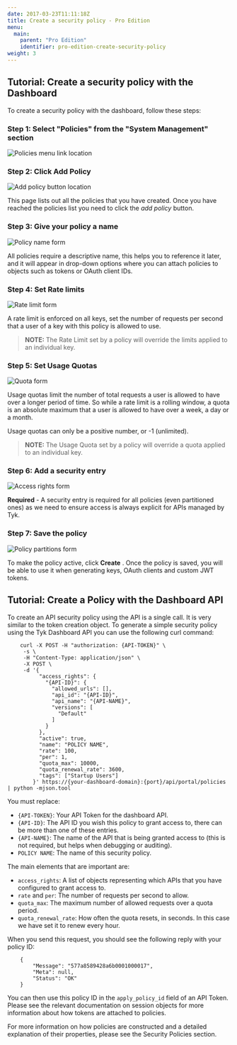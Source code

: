 ```yaml
---
date: 2017-03-23T11:11:18Z
title: Create a security policy - Pro Edition
menu:
  main:
    parent: "Pro Edition"
    identifier: pro-edition-create-security-policy
weight: 3
---
```


## <a name="with-dashboard"></a>Tutorial: Create a security policy with the Dashboard

To create a security policy with the dashboard, follow these steps:

### Step 1: Select "Policies" from the "System Management" section

![Policies menu link location][1]

### Step 2: Click Add Policy

![Add policy button location][2]

This page lists out all the policies that you have created. Once you have reached the policies list you need to click the *add policy* button.

### Step 3: Give your policy a name

![Policy name form][3]

All policies require a descriptive name, this helps you to reference it later, and it will appear in drop-down options where you can attach policies to objects such as tokens or OAuth client IDs.

### Step 4: Set Rate limits

![Rate limit form][4]

A rate limit is enforced on all keys, set the number of requests per second that a user of a key with this policy is allowed to use.

> **NOTE:** The Rate Limit set by a policy will override the limits applied to an individual key.

### Step 5: Set Usage Quotas

![Quota form][5]

Usage quotas limit the number of total requests a user is allowed to have over a longer period of time. So while a rate limit is a rolling window, a quota is an absolute maximum that a user is allowed to have over a week, a day or a month.

Usage quotas can only be a positive number, or -1 (unlimited).

> **NOTE:** The Usage Quota set by a policy will override a quota applied to an individual key.

### Step 6: Add a security entry

![Access rights form][6]

**Required** - A security entry is required for all policies (even partitioned ones) as we need to ensure access is always explicit for APIs managed by Tyk.

### Step 7: Save the policy

![Policy partitions form][7]

To make the policy active, click **Create** . Once the policy is saved, you will be able to use it when generating keys, OAuth clients and custom JWT tokens.

## <a name="with-api"></a>Tutorial: Create a Policy with the Dashboard API

To create an API security policy using the API is a single call. It is very similar to the token creation object. To generate a simple security policy using the Tyk Dashboard API you can use the following curl command:

```{.copyWrapper}
    curl -X POST -H "authorization: {API-TOKEN}" \
     -s \
     -H "Content-Type: application/json" \
     -X POST \
     -d '{
          "access_rights": {
            "{API-ID}": {
              "allowed_urls": [],
              "api_id": "{API-ID}",
              "api_name": "{API-NAME}",
              "versions": [
                "Default"
              ]
            }
          },
          "active": true,
          "name": "POLICY NAME",
          "rate": 100,
          "per": 1,
          "quota_max": 10000,
          "quota_renewal_rate": 3600,
          "tags": ["Startup Users"]
        }' https://{your-dashboard-domain}:{port}/api/portal/policies | python -mjson.tool
```

You must replace:

*   `{API-TOKEN}`: Your API Token for the dashboard API.
*   `{API-ID}`: The API ID you wish this policy to grant access to, there can be more than one of these entries.
*   `{API-NAME}`: The name of the API that is being granted access to (this is not required, but helps when debugging or auditing).
*   `POLICY NAME`: The name of this security policy.

The main elements that are important are:

*   `access_rights`: A list of objects representing which APIs that you have configured to grant access to.
*   `rate` and `per`: The number of requests per second to allow.
*   `quota_max`: The maximum number of allowed requests over a quota period.
*   `quota_renewal_rate`: How often the quota resets, in seconds. In this case we have set it to renew every hour.

When you send this request, you should see the following reply with your policy ID:

```
    {
        "Message": "577a8589428a6b0001000017",
        "Meta": null,
        "Status": "OK"
    }
```

You can then use this policy ID in the `apply_policy_id` field of an API Token. Please see the relevant documentation on session objects for more information about how tokens are attached to policies.

For more information on how policies are constructed and a detailed explanation of their properties, please see the Security Policies section.

 [1]: /docs/img/dashboard/system-management/nav_policies.png
 [2]: /docs/img/dashboard/system-management/AddPolicyButton.png
 [3]: /docs/img/dashboard/system-management/policyNameField.png
 [4]: /docs/img/dashboard/system-management/rateLimit.png
 [5]: /docs/img/dashboard/system-management/usageQuotas.png
 [6]: /docs/img/dashboard/system-management/securityEntry.png
 [7]: /docs/img/dashboard/system-management/savePolicy.png

